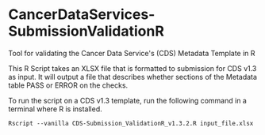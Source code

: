 # CancerDataServices-SubmissionValidationR
Tool for validating the Cancer Data Service's (CDS) Metadata Template in R

This R Script takes an XLSX file that is formatted to submission for CDS v1.3 as input. It will output a file that describes whether sections of the Metadata table PASS or ERROR on the checks.

To run the script on a CDS v1.3 template, run the following command in a terminal where R is installed.

```Rscript --vanilla CDS-Submission_ValidationR_v1.3.2.R input_file.xlsx```
